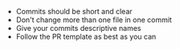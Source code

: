 - Commits should be short and clear
- Don't change more than one file in one commit
- Give your commits descriptive names
- Follow the PR template as best as you can
